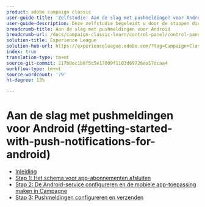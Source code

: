 ```yaml
---
product: adobe campaign classic
user-guide-title: 'Zelfstudie: Aan de slag met pushmeldingen voor Android'
user-guide-description: Deze zelfstudie begeleidt u door de stappen die nodig zijn voor het verzenden van pushberichten van Adobe Campaign naar een Android-app.
breadcrumb-title: Aan de slag met pushmeldingen voor Android
breadcrumb-url: /docs/campaign-classic-learn/control-panel/control-panel-overview.html
solution-title: Experience League
solution-hub-url: https://experienceleague.adobe.com/?tag=Campaign+Classic#recommended/solutions/campaign
index: true
translation-type: tm+mt
source-git-commit: 217b0ec1b6f5c5e17009f1103d69726aa57dcaa4
workflow-type: tm+mt
source-wordcount: '79'
ht-degree: 13%

---
```



# Aan de slag met pushmeldingen voor Android (#getting-started-with-push-notifications-for-android)

+ [Inleiding](/help/tutorial-getting-started-with-push-notifications-for-android/introduction.md)
+ [Stap 1: Het schema voor app-abonnementen afsluiten](/help/tutorial-getting-started-with-push-notifications-for-android/extending-the-app-subscription-schema.md)
+ [Stap 2: De Android-service configureren en de mobiele app-toepassing maken in Campagne](/help/tutorial-getting-started-with-push-notifications-for-android/configuring-an-android-service-in-campaign.md)
+ [Stap 3: Pushmeldingen configureren en verzenden](/help/tutorial-getting-started-with-push-notifications-for-android/configuring-and-sending-push-notifications.md)
